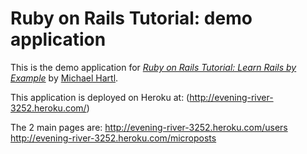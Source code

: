# Ruby on Rails Tutorial: demo application

This is the demo application for
[*Ruby on Rails Tutorial: Learn Rails by Example*](http://railstutorial.org/) 
by [Michael Hartl](http://michaelhartl.com/).

This application is deployed on Heroku at: (http://evening-river-3252.heroku.com/)

The 2 main pages are:
http://evening-river-3252.heroku.com/users
http://evening-river-3252.heroku.com/microposts
